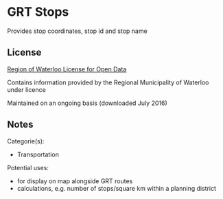 # GRT Stops
Provides stop coordinates, stop id and stop name
## License
[Region of Waterloo License for Open Data](http://www.regionofwaterloo.ca/en/regionalGovernment/OpenDataLicence.asp) 

Contains information provided by the Regional Municipality of Waterloo under licence

Maintained on an ongoing basis (downloaded July 2016)

## Notes
Categorie(s):

* Transportation

Potential uses:

* for display on map alongside GRT routes 
* calculations, e.g. number of stops/square km within a planning district
